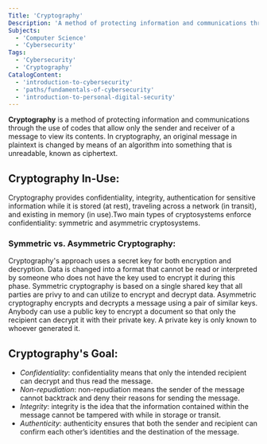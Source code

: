 ```yaml
---
Title: 'Cryptography'
Description: 'A method of protecting information and communications through the use of codes that allow only the sender and receiver of a message to view its contents.'
Subjects:
  - 'Computer Science'
  - 'Cybersecurity'
Tags:
  - 'Cybersecurity'
  - 'Cryptography'
CatalogContent:
  - 'introduction-to-cybersecurity'
  - 'paths/fundamentals-of-cybersecurity'
  - 'introduction-to-personal-digital-security'
---
```


**Cryptography** is a method of protecting information and communications through the use of codes that allow only the sender and receiver of a message to view its contents. In cryptography, an original message in plaintext is changed by means of an algorithm into something that is unreadable, known as ciphertext.

## Cryptography In-Use:

Cryptography provides confidentiality, integrity, authentication for sensitive information while it is stored (at rest), traveling across a network (in transit), and existing in memory (in use).Two main types of cryptosystems enforce confidentiality: symmetric and asymmetric cryptosystems.

### Symmetric vs. Asymmetric Cryptography:

Cryptography's approach uses a secret key for both encryption and decryption. Data is changed into a format that cannot be read or interpreted by someone who does not have the key used to encrypt it during this phase. Symmetric cryptography is based on a single shared key that all parties are privy to and can utilize to encrypt and decrypt data. Asymmetric cryptography encrypts and decrypts a message using a pair of similar keys. Anybody can use a public key to encrypt a document so that only the recipient can decrypt it with their private key. A private key is only known to whoever generated it.

## Cryptography's Goal:

- _Confidentiality_: confidentiality means that only the intended recipient can decrypt and thus read the message.
- _Non-repudiation_: non-repudiation means the sender of the message cannot backtrack and deny their reasons for sending the message.
- _Integrity_: integrity is the idea that the information contained within the message cannot be tampered with while in storage or transit.
- _Authenticity_: authenticity ensures that both the sender and recipient can confirm each other’s identities and the destination of the message.




